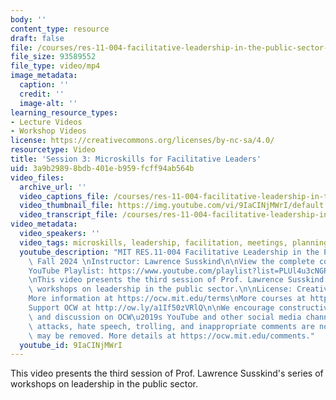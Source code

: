 ```yaml
---
body: ''
content_type: resource
draft: false
file: /courses/res-11-004-facilitative-leadership-in-the-public-sector-fall-2024/03_microskills_for_facilitative_leaders_v5-1080p_360p_16_9.mp4
file_size: 93589552
file_type: video/mp4
image_metadata:
  caption: ''
  credit: ''
  image-alt: ''
learning_resource_types:
- Lecture Videos
- Workshop Videos
license: https://creativecommons.org/licenses/by-nc-sa/4.0/
resourcetype: Video
title: 'Session 3: Microskills for Facilitative Leaders'
uid: 3a9b2989-8bdb-401e-b959-fcff94ab564b
video_files:
  archive_url: ''
  video_captions_file: /courses/res-11-004-facilitative-leadership-in-the-public-sector-fall-2024/1PjXOJPuwg-eYk3M5hwjlNZFG6JBKWBUy_transcript.webvtt
  video_thumbnail_file: https://img.youtube.com/vi/9IaCINjMWrI/default.jpg
  video_transcript_file: /courses/res-11-004-facilitative-leadership-in-the-public-sector-fall-2024/1PjXOJPuwg-eYk3M5hwjlNZFG6JBKWBUy_transcript.pdf
video_metadata:
  video_speakers: ''
  video_tags: microskills, leadership, facilitation, meetings, planning, public sector
  youtube_description: "MIT RES.11-004 Facilitative Leadership in the Public Sector,\
    \ Fall 2024 \nInstructor: Lawrence Susskind\n\nView the complete course: https://ocw.mit.edu/courses/res-11-004-facilitative-leadership-in-the-public-sector-fall-2024\n\
    YouTube Playlist: https://www.youtube.com/playlist?list=PLUl4u3cNGP60O02XvPeXfmDpv3Dir9q0T\n\
    \nThis video presents the third session of Prof. Lawrence Susskind's series of\
    \ workshops on leadership in the public sector.\n\nLicense: Creative Commons BY-NC-SA\n\
    More information at https://ocw.mit.edu/terms\nMore courses at https://ocw.mit.edu\n\
    Support OCW at http://ow.ly/a1If50zVRlQ\n\nWe encourage constructive comments\
    \ and discussion on OCW\u2019s YouTube and other social media channels. Personal\
    \ attacks, hate speech, trolling, and inappropriate comments are not allowed and\
    \ may be removed. More details at https://ocw.mit.edu/comments."
  youtube_id: 9IaCINjMWrI
---
```

This video presents the third session of Prof. Lawrence Susskind's series of workshops on leadership in the public sector.